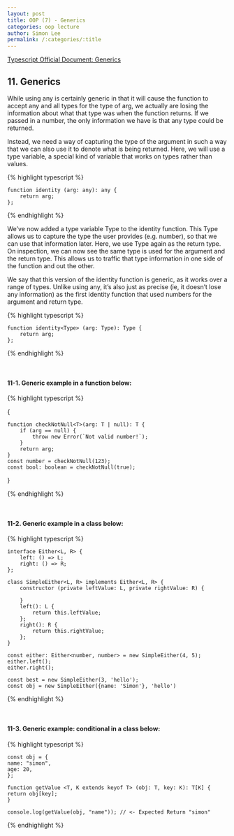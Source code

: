 ```yaml
---
layout: post
title: OOP (7) - Generics
categories: oop lecture
author: Simon Lee
permalink: /:categories/:title
---
```


[Typescript Official Document: Generics][ts-generic]

## 11. Generics

While using any is certainly generic in that it will cause the function to accept any and all types for the type of arg, we actually are losing the information about what that type was when the function returns. If we passed in a number, the only information we have is that any type could be returned.

Instead, we need a way of capturing the type of the argument in such a way that we can also use it to denote what is being returned. Here, we will use a type variable, a special kind of variable that works on types rather than values.

{% highlight typescript %}

    function identity (arg: any): any {
        return arg;
    };

{% endhighlight %}

We’ve now added a type variable Type to the identity function. This Type allows us to capture the type the user provides (e.g. number), so that we can use that information later. Here, we use Type again as the return type. On inspection, we can now see the same type is used for the argument and the return type. This allows us to traffic that type information in one side of the function and out the other.

We say that this version of the identity function is generic, as it works over a range of types. Unlike using any, it’s also just as precise (ie, it doesn’t lose any information) as the first identity function that used numbers for the argument and return type.

{% highlight typescript %}

    function identity<Type> (arg: Type): Type {
        return arg;
    };

{% endhighlight %}

<br>

#### <strong>11-1. Generic example in a function below:</strong>

{% highlight typescript %}

{

    function checkNotNull<T>(arg: T | null): T {
        if (arg == null) {
            throw new Error(`Not valid number!`);
        }
        return arg;
    }
    const number = checkNotNull(123);
    const bool: boolean = checkNotNull(true);

}

{% endhighlight %}

<br>

#### <strong>11-2. Generic example in a class below:</strong>

{% highlight typescript %}

    interface Either<L, R> {
        left: () => L;
        right: () => R;
    };

    class SimpleEither<L, R> implements Either<L, R> {
        constructor (private leftValue: L, private rightValue: R) {

        }
        left(): L {
            return this.leftValue;
        };
        right(): R {
            return this.rightValue;
        };
    }

    const either: Either<number, number> = new SimpleEither(4, 5);
    either.left();
    either.right();

    const best = new SimpleEither(3, 'hello');
    const obj = new SimpleEither({name: 'Simon'}, 'hello')

{% endhighlight %}

<br>

#### <strong>11-3. Generic example: conditional in a class below:</strong>

{% highlight typescript %}

    const obj = {
    name: "simon",
    age: 20,
    };

    function getValue <T, K extends keyof T> (obj: T, key: K): T[K] {
    return obj[key];
    }

    console.log(getValue(obj, "name")); // <- Expected Return "simon"

{% endhighlight %}

<br>
<br>
<br>

[ts-generic]: https://www.typescriptlang.org/docs/handbook/2/generics.html
